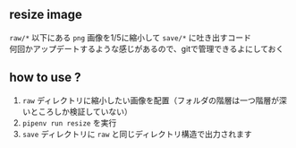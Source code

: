 resize image
---

`raw/*` 以下にある `png` 画像を1/5に縮小して `save/*` に吐き出すコード  
何回かアップデートするような感じがあるので、gitで管理できるよにしておく

## how to use ?

1. `raw` ディレクトリに縮小したい画像を配置（フォルダの階層は一つ階層が深いところしか検証していない）
2. `pipenv run resize` を実行
3. `save` ディレクトリに `raw` と同じディレクトリ構造で出力されます
